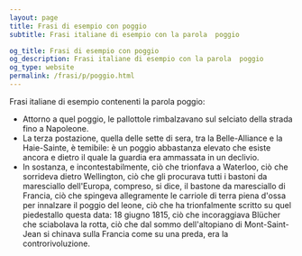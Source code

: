 ```yaml
---
layout: page
title: Frasi di esempio con poggio 
subtitle: Frasi italiane di esempio con la parola  poggio

og_title: Frasi di esempio con poggio 
og_description: Frasi italiane di esempio con la parola  poggio
og_type: website
permalink: /frasi/p/poggio.html
---
```


Frasi italiane di esempio contenenti la parola poggio:


- Attorno a quel poggio, le pallottole rimbalzavano sul selciato della strada fino a Napoleone.
- La terza postazione, quella delle sette di sera, tra la Belle-Alliance e la Haie-Sainte, è temibile: è un poggio abbastanza elevato che esiste ancora e dietro il quale la guardia era ammassata in un declivio.
- In sostanza, e incontestabilmente, ciò che trionfava a Waterloo, ciò che sorrideva dietro Wellington, ciò che gli procurava tutti i bastoni da maresciallo dell'Europa, compreso, si dice, il bastone da maresciallo di Francia, ciò che spingeva allegramente le carriole di terra piena d'ossa per innalzare il poggio del leone, ciò che ha trionfalmente scritto su quel piedestallo questa data: 18 giugno 1815, ciò che incoraggiava Blücher che sciabolava la rotta, ciò che dal sommo dell'altopiano di Mont-Saint-Jean si chinava sulla Francia come su una preda, era la controrivoluzione.
